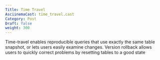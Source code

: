 ```yaml
---
Title: Time Travel
AsciinemaCast: time_travel.cast
Category: Post
Draft: false
weight: 300
---
```


Time-travel enables reproducible queries that use exactly the same table snapshot, or lets users easily examine changes.
Version rollback allows users to quickly correct problems by resetting tables to a good state